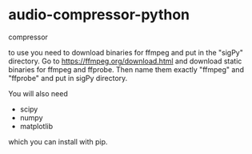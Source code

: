 # audio-compressor-python
compressor

to use you need to download binaries for ffmpeg and put in the "sigPy" directory.
Go to https://ffmpeg.org/download.html and download static binaries for ffmpeg and ffprobe.
Then name them exactly "ffmpeg" and "ffprobe" and put in sigPy directory.

You will also need
* scipy
* numpy
* matplotlib

which you can install with pip.


